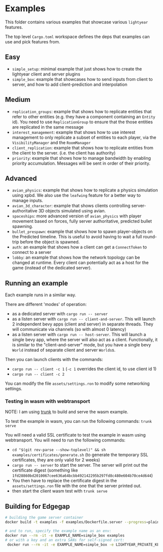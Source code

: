 # Examples

This folder contains various examples that showcase various `lightyear` features.

The top level `Cargo.toml` workspace defines the deps that examples can use and pick features from.


## Easy

- `simple_setup`: minimal example that just shows how to create the lightyear client and server plugins
- `simple_box`: example that showcases how to send inputs from client to server, and how to add client-prediction and interpolation

## Medium

- `replication_groups`: example that shows how to replicate entities that refer to other entities
  (e.g. they have a component containing an `Entity` id). You need to use `ReplicationGroup` to ensure that the
  those entities are replicated in the same message
- `interest_management`: example that shows how to use interest management to only replicate a subset of entities
  to each player, via the `VisibilityManager` and the `RoomManager`
- `client_replication`: example that shows how to replicate entities from the client to the server. (i.e. the client has authority)
- `priority`: example that shows how to manage bandwidth by enabling priority accumulation. Messages will be sent in
  order of their priority.

## Advanced

- `avian_physics`: example that shows how to replicate a physics simulation using xpbd.
  We also use the `leafwing` feature for a better way to manage inputs.
- `avian_3d_character`: example that shows clients controlling server-authoritative 3D objects simulated using avian.
- `spaceships`: more advanced version of `avian_physics` with player movement based on forces, fully server authoritative, predicted bullet spawning. 
- `bullet_prespawn`: example that shows how to spawn player-objects on the Predicted timeline. This is useful
  to avoid having to wait a full round-trip before the object is spawned.
- `auth`: an example that shows how a client can get a `ConnectToken` to connect to a server
- `lobby`: an example that shows how the network topology can be changed at runtime.
  Every client can potentially act as a host for the game (instead of the dedicated server).

## Running an example

Each example runs in a similar way.

There are different 'modes' of operation:

- as a dedicated server with `cargo run -- server`
- as a listen server with `cargo run -- client-and-server`. This will launch 2 independent bevy apps (client and server) in
  separate threads.
  They will communicate via channels (so with almost 0 latency)
- as a listen server with `cargo run -- host-server`. This will launch a single bevy app, where the server will also act
  as a client. Functionally, it is similar to the "client-and-server" mode, but you have a single bevy `World` instead of
  separate client and server `Worlds`s.

Then you can launch clients with the commands:

- `cargo run -- client -c 1` (`-c 1` overrides the client id, to use client id 1)
- `cargo run -- client -c 2`

You can modify the file `assets/settings.ron` to modify some networking settings.

### Testing in wasm with webtransport

NOTE: I am using [trunk](https://trunkrs.dev/) to build and serve the wasm example.

To test the example in wasm, you can run the following commands: `trunk serve`

You will need a valid SSL certificate to test the example in wasm using webtransport. You will need to run the following
commands:

- `cd "$(git rev-parse --show-toplevel)" && sh examples/certificates/generate.sh` (to generate the temporary SSL
  certificates, they are only valid for 2 weeks)
- `cargo run -- server` to start the server. The server will print out the certificate digest (something
  like `1fd28860bd2010067cee636a64bcbb492142295b297fd8c480e604b70ce4d644`)
- You then have to replace the certificate digest in the `assets/settings.ron` file with the one that the server printed
  out.
- then start the client wasm test with `trunk serve`

## Building for Edgegap

```bash
# building the game server container
docker build -t examples -f examples/Dockerfile.server --progress=plain --build-arg examples="simple_box spaceships" .

# and to run, specify the example name as an env:
docker run --rm -it -e EXAMPLE_NAME=simple_box examples
# or with a key and an extra SANs for self-signed cert:
 docker run --rm -it -e EXAMPLE_NAME=simple_box -e LIGHTYEAR_PRIVATE_KEY="1, 2, 3, 4, 5, 6, 7, 8, 9, 0, 0, 0, 0, 0, 0, 0, 0, 0, 0, 0, 0, 0, 0, 0, 0, 0, 0, 0, 0, 0, 0, 1" -e SELF_SIGNED_SANS="example.com,10.1.2.3" examples
```